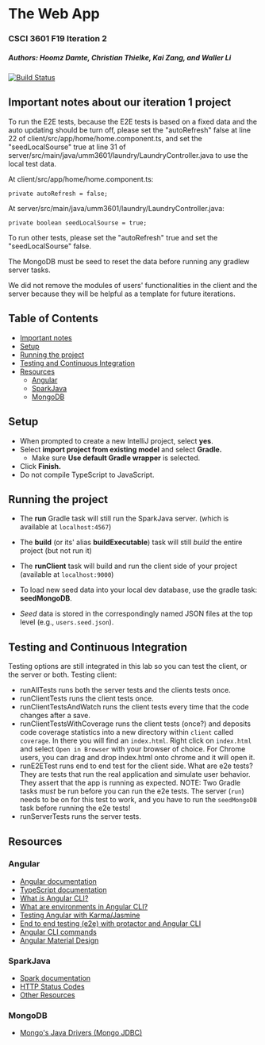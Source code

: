 # The Web App
### CSCI 3601 F19 Iteration 2
##### Authors: Hoomz Damte, Christian Thielke, Kai Zang, and Waller Li

[![Build Status](https://travis-ci.org/UMM-CSci-3601-F19/iteration-2-purple-moths.svg?branch=master)](https://travis-ci.org/UMM-CSci-3601-F19/iteration-2-purple-moths)

## Important notes about our iteration 1 project
To run the E2E tests, because the E2E tests is based on a fixed data and the auto updating should be turn off, please set the "autoRefresh" false at line 22 of client/src/app/home/home.component.ts, and set the "seedLocalSourse" true at line 31 of server/src/main/java/umm3601/laundry/LaundryController.java to use the local test data. 

At client/src/app/home/home.component.ts:
```{java}
private autoRefresh = false;                
```
At server/src/main/java/umm3601/laundry/LaundryController.java:
```{java}
private boolean seedLocalSourse = true;     
```
To run other tests, please set the "autoRefresh" true and set the "seedLocalSourse" false.

The MongoDB must be seed to reset the data before running any gradlew server tasks.

We did not remove the modules of users' functionalities in the client and the server because they will be helpful as a template for future iterations.

<!-- TOC depthFrom:1 depthTo:5 withLinks:1 updateOnSave:1 orderedList:0 -->
## Table of Contents
- [Important notes](#important-notes-about-our-iteration-1-project)
- [Setup](#setup)
- [Running the project](#running-the-project)
- [Testing and Continuous Integration](#testing-and-continuous-integration)
- [Resources](#resources)
	- [Angular](#angular)
	- [SparkJava](#sparkjava)
	- [MongoDB](#mongodb)

<!-- /TOC -->

## Setup

- When prompted to create a new IntelliJ project, select **yes**.
- Select **import project from existing model** and select **Gradle.**
  - Make sure **Use default Gradle wrapper** is selected.
- Click **Finish.**
- Do not compile TypeScript to JavaScript.

## Running the project

- The **run** Gradle task will still run the SparkJava server.
(which is available at ``localhost:4567``)
- The **build** (or its' alias **buildExecutable**) task will still _build_ the entire project (but not run it)
- The **runClient** task will build and run the client side of your project (available at ``localhost:9000``)

- To load new seed data into your local dev database, use the gradle task:
**seedMongoDB**.
- *Seed* data is stored in the correspondingly named JSON files at the top
level (e.g., `users.seed.json`).

## Testing and Continuous Integration

Testing options are still integrated in this lab so you can test the client, or the server or both.
Testing client:
* runAllTests runs both the server tests and the clients tests once.
* runClientTests runs the client tests once.
* runClientTestsAndWatch runs the client tests every time that the code changes after a save.
* runClientTestsWithCoverage runs the client tests (once?) and deposits code coverage statistics into a new directory within `client` called `coverage`. In there you will find an `index.html`. Right click on `index.html` and select `Open in Browser` with your browser of choice. For Chrome users, you can drag and drop index.html onto chrome and it will open it.  
* runE2ETest runs end to end test for the client side. What are e2e tests? They are tests that run the real application and simulate user behavior. They assert that the app is running as expected. NOTE: Two Gradle tasks _must_ be run before you can run the e2e tests.
The server (`run`) needs to be on for this test to work, and you have to
run the `seedMongoDB` task before running the e2e tests!
* runServerTests runs the server tests.

## Resources
### Angular
- [Angular documentation][angular]
- [TypeScript documentation][typescript-doc]
- [What _is_ Angular CLI?][angular-cli]
- [What are environments in Angular CLI?][environments]
- [Testing Angular with Karma/Jasmine][angular5-karma-jasmine]
- [End to end testing (e2e) with protactor and Angular CLI][e2e-testing]
- [Angular CLI commands](https://github.com/angular/angular-cli/wiki)
- [Angular Material Design][angular-md]

### SparkJava
- [Spark documentation][spark-documentation]
- [HTTP Status Codes][status-codes]
- [Other Resources][lab2]

### MongoDB
- [Mongo's Java Drivers (Mongo JDBC)][mongo-jdbc]

[angular-md]: https://material.angular.io/
[angular-cli]: https://angular.io/cli
[typescript-doc]: https://www.typescriptlang.org/docs/home.html
[angular]: https://angular.io/docs
[angular5-karma-jasmine]: https://codecraft.tv/courses/angular/unit-testing/jasmine-and-karma/
[e2e-testing]: https://coryrylan.com/blog/introduction-to-e2e-testing-with-the-angular-cli-and-protractor
[environments]: http://tattoocoder.com/angular-cli-using-the-environment-option/
[bootstrap]: https://getbootstrap.com/components/
[spark-documentation]: http://sparkjava.com/documentation.html
[status-codes]: https://en.wikipedia.org/wiki/List_of_HTTP_status_codes
[lab2]: https://github.com/UMM-CSci-3601/3601-lab2_client-server/blob/master/README.md#resources
[mongo-jdbc]: https://docs.mongodb.com/ecosystem/drivers/java/
[travis]: https://travis-ci.org/
